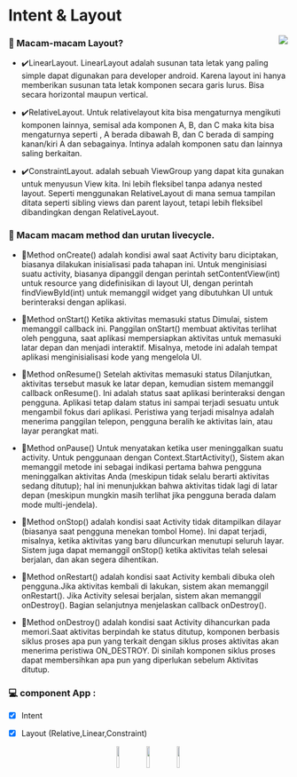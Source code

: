 # Intent & Layout

<a href="https://www.fsf.org">
	<img align="right" src="https://github.com/rendiwibawa/Layout_dan_Intent/blob/master/ezgif.com-gif-maker%20(2).gif">
</a>

### 🌱 Macam-macam Layout?
- ✔️LinearLayout.
LinearLayout adalah susunan tata letak yang paling simple dapat digunakan para
developer android. Karena layout ini hanya memberikan susunan tata letak komponen secara
garis lurus. Bisa secara horizontal maupun vertical.

- ✔️RelativeLayout.
Untuk relativelayout kita bisa mengaturnya mengikuti komponen lainnya, semisal ada
komponen A, B, dan C maka kita bisa mengaturnya seperti , A berada dibawah B, dan C berada
di samping kanan/kiri A dan sebagainya. Intinya adalah komponen satu dan lainnya saling
berkaitan.

- ✔️ConstraintLayout.
adalah sebuah ViewGroup yang dapat kita gunakan untuk menyusun View kita. 
Ini lebih fleksibel tanpa adanya nested layout. Seperti menggunakan RelativeLayout 
di mana semua tampilan ditata seperti sibling views dan parent layout, 
tetapi lebih fleksibel dibandingkan dengan 
RelativeLayout. 


### 🤳 Macam macam method dan urutan livecycle.
- 🎇Method onCreate()
adalah kondisi awal saat Activity baru diciptakan, biasanya dilakukan inisialisasi pada tahapan ini.
Untuk menginisiasi suatu activity, biasanya dipanggil dengan perintah
setContentView(int) untuk resource yang didefinisikan di layout UI, dengan perintah
findViewById(int) untuk memanggil widget yang dibutuhkan UI untuk berinteraksi dengan
aplikasi.

- 🎇Method onStart() 
Ketika aktivitas memasuki status Dimulai, sistem memanggil callback ini. Panggilan onStart()
membuat aktivitas terlihat oleh pengguna, saat aplikasi mempersiapkan aktivitas untuk memasuki latar depan 
dan menjadi interaktif. Misalnya, metode ini adalah tempat aplikasi menginisialisasi kode yang mengelola UI.

- 🎇Method onResume() 
Setelah aktivitas memasuki status Dilanjutkan, aktivitas tersebut masuk ke latar depan, 
kemudian sistem memanggil callback onResume(). Ini adalah status saat aplikasi berinteraksi dengan pengguna. 
Aplikasi tetap dalam status ini sampai terjadi sesuatu untuk mengambil fokus dari aplikasi. 
Peristiwa yang terjadi misalnya adalah menerima panggilan telepon, pengguna beralih ke aktivitas lain, 
atau layar perangkat mati.

- 🎇Method onPause()
Untuk menyatakan ketika user meninggalkan suatu activity. Untuk penggunaan
dengan Context.StartActivity(), Sistem akan memanggil metode ini sebagai indikasi pertama 
bahwa pengguna meninggalkan aktivitas Anda (meskipun tidak selalu berarti aktivitas sedang ditutup); 
hal ini menunjukkan bahwa aktivitas tidak lagi di latar depan (meskipun mungkin masih terlihat jika 
pengguna berada dalam mode multi-jendela).

- 🎇Method onStop() 
adalah kondisi saat Activity tidak ditampilkan dilayar (biasanya saat pengguna menekan tombol Home).
Ini dapat terjadi, misalnya, ketika aktivitas yang baru diluncurkan menutupi seluruh layar. 
Sistem juga dapat memanggil onStop() ketika aktivitas telah selesai berjalan, dan akan segera dihentikan.

- 🎇Method onRestart() 
adalah kondisi saat Activity kembali dibuka oleh pengguna.Jika aktivitas kembali di lakukan, sistem akan memanggil onRestart().
Jika Activity selesai berjalan, sistem akan memanggil onDestroy(). Bagian selanjutnya menjelaskan callback onDestroy().

- 🎇Method onDestroy() 
adalah kondisi saat Activity dihancurkan pada memori.Saat aktivitas berpindah ke status ditutup, 
komponen berbasis siklus proses apa pun yang terkait dengan siklus proses aktivitas akan menerima 
peristiwa ON_DESTROY. Di sinilah komponen siklus proses dapat membersihkan 
apa pun yang diperlukan sebelum Aktivitas ditutup.




### 💻 component App  :
- [x]	Intent
- [x]	Layout (Relative,Linear,Constraint)


<p align="center">
  <a <code><img width="10%" src="https://www.vectorlogo.zone/logos/java/java-ar21.svg"></code>
  </a>
  <a <code><img width="10%" src="https://www.vectorlogo.zone/logos/android/android-ar21.svg"></code>
  </a>
  <a <code><img width="10%" src="https://www.vectorlogo.zone/logos/gradle/gradle-ar21.svg"></code>
  </a>
</p>





